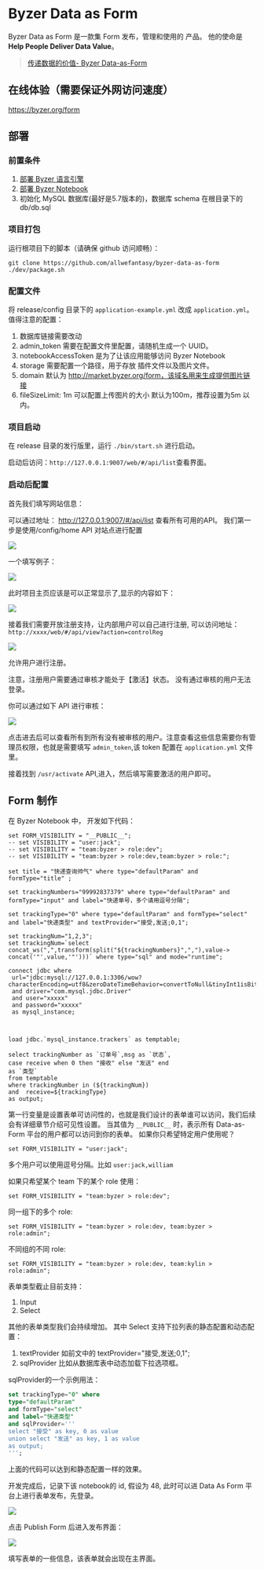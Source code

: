 # Byzer Data as Form

Byzer Data as Form 是一款集 Form 发布，管理和使用的 产品。
他的使命是 **Help People Deliver Data Value**。

> [传递数据的价值- Byzer Data-as-Form](https://zhuanlan.zhihu.com/p/516070378)

## 在线体验（需要保证外网访问速度）

https://byzer.org/form

## 部署

### 前置条件
1. [部署 Byzer 语言引擎](https://docs.byzer.org/#/byzer-lang/zh-cn/installation/README)
2. [部署 Byzer Notebook](https://docs.byzer.org/#/byzer-notebook/zh-cn/installation/prerequisites) 
3. 初始化 MySQL 数据库(最好是5.7版本的)，数据库 schema 在根目录下的 db/db.sql

### 项目打包

运行根项目下的脚本（请确保 github 访问顺畅）：

```
git clone https://github.com/allwefantasy/byzer-data-as-form
./dev/package.sh
```

### 配置文件
      

将 release/config 目录下的 `application-example.yml` 改成  `application.yml`。值得注意的配置：

1. 数据库链接需要改动
2. admin_token 需要在配置文件里配置，请随机生成一个 UUID。
3. notebookAccessToken 是为了让该应用能够访问 Byzer Notebook
4. storage 需要配置一个路径，用于存放 插件文件以及图片文件。
5. domain 默认为 http://market.byzer.org/form，该域名用来生成提供图片链接
6. fileSizeLimit: 1m  可以配置上传图片的大小 默认为100m，推荐设置为5m 以内。

### 项目启动

在 release 目录的发行版里，运行 `./bin/start.sh` 进行启动。

启动后访问：`http://127.0.0.1:9007/web/#/api/list`查看界面。

### 启动后配置

首先我们填写网站信息：

可以通过地址： http://127.0.0.1:9007/#/api/list 查看所有可用的API。 我们第一步是使用/config/home API 对站点进行配置

![](./images/img.png)

一个填写例子：

![](./images/img_2.png)

此时项目主页应该是可以正常显示了,显示的内容如下：

![](./images/img_1.png)
                         
接着我们需要开放注册支持，让内部用户可以自己进行注册,  可以访问地址： `http://xxxx/web/#/api/view?action=controlReg`

![](./images/img_3.png)

允许用户进行注册。

注意，注册用户需要通过审核才能处于【激活】状态。 没有通过审核的用户无法登录。

你可以通过如下 API 进行审核：

![](./images/img_5.png)

点击进去后可以查看所有到所有没有被审核的用户。注意查看这些信息需要你有管理员权限，也就是需要填写 `admin_token`,该 token 配置在 `application.yml`
文件里。

接着找到 `/usr/activate` API,进入，然后填写需要激活的用户即可。 


## Form 制作

在 Byzer Notebook 中， 开发如下代码：

```
set FORM_VISIBILITY = "__PUBLIC__";
-- set VISIBILITY = "user:jack";
-- set VISIBILITY = "team:byzer > role:dev";
-- set VISIBILITY = "team:byzer > role:dev,team:byzer > role:";

set title = "快递查询帅气" where type="defaultParam" and formType="title" ;

set trackingNumbers="99992837379" where type="defaultParam" and formType="input" and label="快递单号，多个请用逗号分隔";

set trackingType="0" where type="defaultParam" and formType="select" and label="快递类型" and textProvider="接受,发送;0,1";

set trackingNum="1,2,3";
set trackingNum=`select concat_ws(",",transform(split("${trackingNumbers}",","),value-> concat('"',value,'"')))` where type="sql" and mode="runtime";

connect jdbc where
 url="jdbc:mysql://127.0.0.1:3306/wow?characterEncoding=utf8&zeroDateTimeBehavior=convertToNull&tinyInt1isBit=false"
 and driver="com.mysql.jdbc.Driver"
 and user="xxxxx"
 and password="xxxxx"
 as mysql_instance;
 
 
 
load jdbc.`mysql_instance.trackers` as temptable; 

select trackingNumber as `订单号`,msg as `状态`, 
case receive when 0 then "接收" else "发送" end
as `类型` 
from temptable 
where trackingNumber in (${trackingNum}) 
and  receive=${trackingType}
as output;
```

第一行变量是设置表单可访问性的，也就是我们设计的表单谁可以访问，我们后续会有详细章节介绍可见性设置。 当其值为 `__PUBLIC__`  时，表示所有 Data-as-Form 平台的用户都可以访问到你的表单。
如果你只希望特定用户使用呢？
                   
```
set FORM_VISIBILITY = "user:jack";
```


多个用户可以使用逗号分隔。比如 `user:jack,william`

如果只希望某个 team 下的某个 role 使用：

```
set FORM_VISIBILITY = "team:byzer > role:dev";
```

同一组下的多个 role:

```
set FORM_VISIBILITY = "team:byzer > role:dev, team:byzer > role:admin";
```

不同组的不同 role:

```
set FORM_VISIBILITY = "team:byzer > role:dev, team:kylin > role:admin";
```


表单类型截止目前支持：

1. Input
2. Select

其他的表单类型我们会持续增加。
其中 Select 支持下拉列表的静态配置和动态配置：

1. textProvider  如前文中的   textProvider="接受,发送;0,1";
2.  sqlProvider  比如从数据库表中动态加载下拉选项框。

sqlProvider的一个示例用法：
       
```sql
set trackingType="0" where 
type="defaultParam" 
and formType="select" 
and label="快递类型" 
and sqlProvider='''
select "接受" as key, 0 as value 
union select "发送" as key, 1 as value 
as output;
''';
```

上面的代码可以达到和静态配置一样的效果。

开发完成后，记录下该 notebook的 id, 假设为 48, 此时可以进 Data As Form 平台上进行表单发布，先登录。

![](./images/img_6.png)


点击 Publish Form 后进入发布界面：

![](./images/img_7.png)

填写表单的一些信息，该表单就会出现在主界面。








